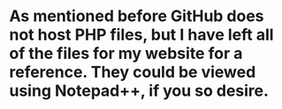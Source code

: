 # As mentioned before GitHub does not host PHP files, but I have left all of the files for my website for a reference. They could be viewed using Notepad++, if you so desire.
